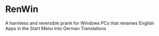 # RenWin
A harmless and reversible prank for Windows PCs that renames English Apps in the Start Menu into German Translations
